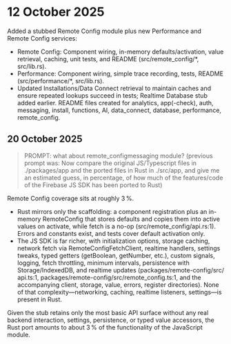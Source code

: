 # 12 October 2025

Added a stubbed Remote Config module plus new Performance and Remote Config services:

  - Remote Config: Component wiring, in-memory defaults/activation, value retrieval, caching, unit tests, and README
  (src/remote_config/*, src/lib.rs).
  - Performance: Component wiring, simple trace recording, tests, README (src/performance/*, src/lib.rs).
  - Updated Installations/Data Connect retrieval to maintain caches and ensure repeated lookups succeed in tests;
  Realtime Database stub added earlier. README files created for analytics, app(-check), auth, messaging, install,
  functions, AI, data_connect, database, performance, remote_config.


## 20 October 2025

> PROMPT: what about remote_configmessaging module? (previous prompt was: Now compare the original JS/Typescript files in ./packages/app and the ported files in Rust in ./src/app, and give me an estimated guess, in percentage, of how much of the features/code of the Firebase JS SDK has been ported to Rust)

Remote Config coverage sits at roughly 3 %.

  - Rust mirrors only the scaffolding: a component registration plus an in-memory RemoteConfig that stores defaults and
  copies them into active values on activate, while fetch is a no-op (src/remote_config/api.rs:1). Errors and constants
  exist, and tests cover default activation only.
  - The JS SDK is far richer, with initialization options, storage caching, network fetch via RemoteConfigFetchClient,
  realtime handlers, settings tweaks, typed getters (getBoolean, getNumber, etc.), custom signals, logging, fetch
  throttling, minimum intervals, persistence with Storage/IndexedDB, and realtime updates (packages/remote-config/src/
  api.ts:1, packages/remote-config/src/remote_config.ts:1, and the accompanying client, storage, value, errors, register
  directories). None of that complexity—networking, caching, realtime listeners, settings—is present in Rust.

  Given the stub retains only the most basic API surface without any real backend interaction, settings, persistence, or
  typed value accessors, the Rust port amounts to about 3 % of the functionality of the JavaScript module.